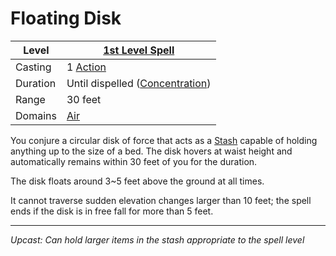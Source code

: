 # Floating Disk

| Level    | [1st Level Spell](1st%20Level%20Spells.md)                            |
| -------- | --------------------------------------------------------------------- |
| Casting  | 1 [Action](../../../../Game%20Procedures/Core%20Procedures/Action.md) |
| Duration | Until dispelled ([Concentration](../../Concentration.md))             |
| Range    | 30 feet                                                               |
| Domains  | [Air](../../Spell%20Domains/Air.md)                                   |

You conjure a circular disk of force that acts as a [Stash](../../../../Player%20Characters/Derived%20Statistics/Stash.md) capable of holding anything up to the size of a bed. The disk hovers at waist height and automatically remains within 30 feet of you for the duration.

The disk floats around 3~5 feet above the ground at all times.

It cannot traverse sudden elevation changes larger than 10 feet; the spell ends if the disk is in free fall for more than 5 feet.

---
*Upcast: Can hold larger items in the stash appropriate to the spell level*
